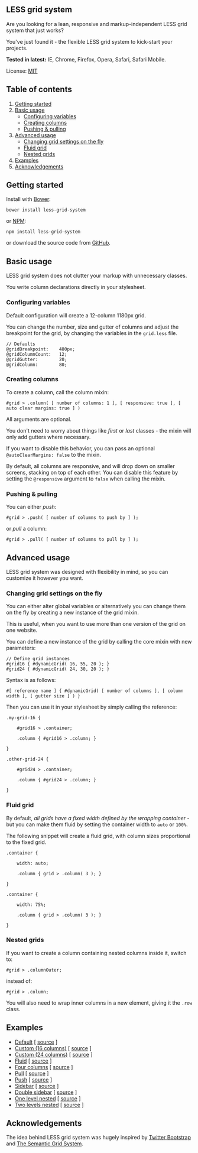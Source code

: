 ## LESS grid system

Are you looking for a lean, responsive and markup-independent LESS grid system that just works?

You've just found it - the flexible LESS grid system to kick-start your projects.

**Tested in latest:** IE, Chrome, Firefox, Opera, Safari, Safari Mobile.

License: [MIT](LICENSE)

## Table of contents
1. [Getting started](#getting-started)
2. [Basic usage](#basic-usage)
	* [Configuring variables](#configuring-variables)
    * [Creating columns](#creating-columns)
    * [Pushing &amp; pulling](#pushing--pulling)
3. [Advanced usage](#advanced-usage)
	* [Changing grid settings on the fly](#changing-grid-settings-on-the-fly)
    * [Fluid grid](#fluid-grid)
    * [Nested grids](#nested-grids)
4. [Examples](#examples)
5. [Acknowledgements](#acknowledgements)


## Getting started

Install with [Bower](http://bower.io/):

```
bower install less-grid-system
```

or [NPM](https://www.npmjs.org/):

```
npm install less-grid-system
```

or download the source code from [GitHub](https://github.com/goodpixels/less-grid-system/zipball/master).

## Basic usage

LESS grid system does not clutter your markup with unnecessary classes.

You write column declarations directly in your stylesheet.

### Configuring variables

Default configuration will create a 12-column 1180px grid.

You can change the number, size and gutter of columns and adjust the breakpoint for the grid, by changing the variables in the `grid.less` file.

```
// Defaults
@gridBreakpoint:	480px;
@gridColumnCount:	12;
@gridGutter:		20;
@gridColumn:		80;
```

### Creating columns

To create a column, call the column mixin:

```
#grid > .column( [ number of columns: 1 ], [ responsive: true ], [ auto clear margins: true ] )
```

All arguments are optional.

You don't need to worry about things like *first* or *last* classes - the mixin will only add gutters where necessary.

If you want to disable this behavior, you can pass an optional `@autoClearMargins: false` to the mixin.

By default, all columns are responsive, and will drop down on smaller screens, stacking on top of each other. You can disable this feature by setting the `@responsive` argument to `false` when calling the mixin.

### Pushing &amp; pulling

You can either *push*:

```
#grid > .push( [ number of columns to push by ] );
```

or *pull* a column:

```
#grid > .pull( [ number of columns to pull by ] );
```

## Advanced usage

LESS grid system was designed with flexibility in mind, so you can customize it however you want.

### Changing grid settings on the fly

You can either alter global variables or alternatively you can change them on the fly by creating a new instance of the grid mixin.

This is useful, when you want to use more than one version of the grid on one website.

You can define a new instance of the grid by calling the core mixin with new parameters:

```
// Define grid instances
#grid16 { #dynamicGrid( 16, 55, 20 ); }
#grid24 { #dynamicGrid( 24, 30, 20 ); }
```
Syntax is as follows:

```
#[ reference name ] { #dynamicGrid( [ number of columns ], [ column width ], [ gutter size ] ) }
```

Then you can use it in your stylesheet by simply calling the reference:

```
.my-grid-16 {

	#grid16 > .container;

	.column { #grid16 > .column; }

}

.other-grid-24 {

	#grid24 > .container;

	.column { #grid24 > .column; }

}
```

### Fluid grid

By default, *all grids have a fixed width defined by the wrapping container* - but you can make them fluid by setting the container width to `auto` or `100%`.

The following snippet will create a fluid grid, with column sizes proportional to the fixed grid.

```
.container {

	width: auto;

	.column { grid > .column( 3 ); }

}

.container {

	width: 75%;

	.column { grid > .column( 3 ); }

}
```

### Nested grids

If you want to create a column containing nested columns inside it, switch to:

```
#grid > .columnOuter;
```

instead of:

```
#grid > .column;
```

You will also need to wrap inner columns in a new element, giving it the `.row` class.

## Examples


* [Default](http://htmlpreview.github.io/?https://raw.githubusercontent.com/goodpixels/less-grid-system/master/examples/default.html) [ [source](examples/less/default.less) ]
* [Custom (16 columns)](http://htmlpreview.github.io/?https://raw.githubusercontent.com/goodpixels/less-grid-system/master/examples/custom-16.html) [ [source](examples/less/custom-16.less) ]
* [Custom (24 columns)](http://htmlpreview.github.io/?https://raw.githubusercontent.com/goodpixels/less-grid-system/master/examples/custom-24.html) [ [source](examples/less/custom-24.less) ]
* [Fluid](http://htmlpreview.github.io/?https://raw.githubusercontent.com/goodpixels/less-grid-system/master/examples/fluid.html) [ [source](examples/less/fluid.less) ]
* [Four columns](http://htmlpreview.github.io/?https://raw.githubusercontent.com/goodpixels/less-grid-system/master/examples/four-columns.html) [ [source](examples/less/four-columns.less) ]
* [Pull](http://htmlpreview.github.io/?https://raw.githubusercontent.com/goodpixels/less-grid-system/master/examples/pull.html) [ [source](examples/less/pull.less) ]
* [Push](http://htmlpreview.github.io/?https://raw.githubusercontent.com/goodpixels/less-grid-system/master/examples/push.html) [ [source](examples/less/push.less) ]
* [Sidebar](http://htmlpreview.github.io/?https://raw.githubusercontent.com/goodpixels/less-grid-system/master/examples/sidebar.html) [ [source](examples/less/sidebar.less) ]
* [Double sidebar](http://htmlpreview.github.io/?https://raw.githubusercontent.com/goodpixels/less-grid-system/master/examples/sidebar-double.html) [ [source](examples/less/sidebar-double.less) ]
* [One level nested](http://htmlpreview.github.io/?https://raw.githubusercontent.com/goodpixels/less-grid-system/master/examples/nested-one-level.html) [ [source](examples/less/nested-one-level.less) ]
* [Two levels nested](http://htmlpreview.github.io/?https://raw.githubusercontent.com/goodpixels/less-grid-system/master/examples/nested-two-levels.html) [ [source](examples/less/nested-two-levels.less) ]

## Acknowledgements

The idea behind LESS grid system was hugely inspired by [Twitter Bootstrap](http://getbootstrap.com/) and [The Semantic Grid System](http://semantic.gs/).